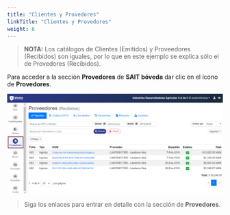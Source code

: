 ```yaml
---
title: "Clientes y Provedores"
linkTitle: "Clientes y Provedores"
weight: 6
---
```


><span class="text-danger">**NOTA:** </span> Los catálogos de Clientes (Emitidos) y Proveedores (Recibidos) son iguales, por lo que en este ejemplo se explica sólo el de Provedores (Recibidos).

Para acceder a la sección **Provedores** de **SAIT bóveda** dar clic en el ícono de **Provedores**.

![IMG](inicio.png)

>Siga los enlaces para entrar en detalle con la sección de **Provedores**.



